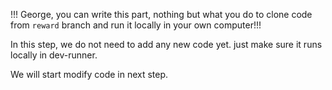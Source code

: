 !!! George, you can write this part, nothing but what you do to clone code from `reward` branch and run it locally in your own computer!!!

In this step, we do not need to add any new code yet. just make sure it runs locally in dev-runner.

We will start modify code in next step. 
